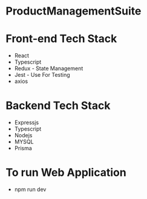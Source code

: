 # ProductManagementSuite

# Front-end Tech Stack

- React
- Typescript
- Redux - State Management
- Jest - Use For Testing
- axios

# Backend Tech Stack

- Expressjs
- Typescript
- Nodejs
- MYSQL
- Prisma

# To run Web Application

- npm run dev
